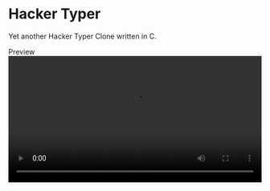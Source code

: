 # Hacker Typer

Yet another Hacker Typer Clone written in C.

Preview
<video src="./.github/preview.mkv" width="100%"></video>